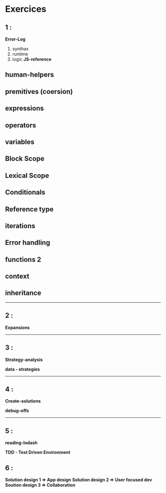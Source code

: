 # Exercices

## 1 : 
__Error-Log__
 1. synthax
 2. runtime
 3. logic
__JS-reference__
 ## human-helpers
 ## premitives (coersion)
 ## expressions
 ## operators
 ## variables
 ## Block Scope
 ## Lexical Scope
 ## Conditionals
 ## Reference type
 ## iterations
 ## Error handling
 ## functions 2
 ## context
 ## inheritance
___
## 2 :
__Expansions__

___
## 3 : 
__Strategy-analysis__

__data - strategies__

___
## 4 : 
__Create-solutions__

__debug-offs__

___
## 5 :
__reading-lodash__

__TDD - Test Driven Environment__

## 6 :
__Solution design 1 => App design__
__Solution design 2 => User focused dev__
__Soution design 3 => Collaboration__


